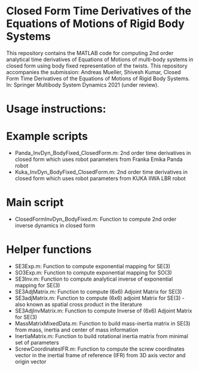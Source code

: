 # Closed Form Time Derivatives of the Equations of Motions of Rigid Body Systems

This repository contains the MATLAB code for computing 2nd order analytical time derivatives of Equations of Motions of multi-body systems in closed form using body fixed representation of the twists. This repository accompanies the submission: Andreas Mueller, Shivesh Kumar, Closed Form Time Derivatives of the Equations of Motions of Rigid Body Systems. In: Springer Multibody System Dynamics 2021 (under review). 

# Usage instructions:

# Example scripts
* Panda_InvDyn_BodyFixed_ClosedForm.m: 2nd order time derivatives in closed form which uses robot parameters from Franka Emika Panda robot
* Kuka_InvDyn_BodyFixed_ClosedForm.m: 2nd order time derivatives in closed form which uses robot parameters from KUKA IIWA LBR robot

# Main script
* ClosedFormInvDyn_BodyFixed.m: Function to compute 2nd order inverse dynamics in closed form

# Helper functions
* SE3Exp.m: Function to compute exponential mapping for SE(3)
* SO3Exp.m: Function to compute exponential mapping for SO(3)
* SE3Inv.m: Function to compute analytical inverse of exponential mapping for SE(3)
* SE3AdjMatrix.m: Function to compute (6x6) Adjoint Matrix for SE(3)
* SE3adjMatrix.m: Function to compute (6x6) adjoint Matrix for SE(3) - also known as spatial cross product in the literature
* SE3AdjInvMatrix.m: Function to compute Inverse of (6x6) Adjoint Matrix for SE(3)
* MassMatrixMixedData.m: Function to build mass-inertia matrix in SE(3) from mass, inertia and center of mass information
* InertiaMatrix.m: Function to build rotational inertia matrix from minimal set of parameters
* ScrewCoordinatesIFR.m: Function to compute the screw coordinates vector in the inertial frame of reference (IFR) from 3D axis vector and origin vector
